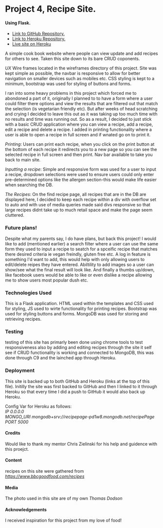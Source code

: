 # Project 4, Recipe Site.
#### Using Flask.

- <a href="https://github.com/twdstudent/project-4">Link to GitHub Repository.</a>
- <a href="https://dashboard.heroku.com/apps/project-4-recipe-site">Link to Heroku Repository.</a>
- <a href="https://project-4-recipe-site.herokuapp.com/">Live site on Heroku</a>

A simple cook book website where people can view update and add recipes for others to see.
Taken this site down to its bare CRUD coponents.

*UX*
Wire frames located in the wireframes directory of this project.
Site was kept simple as possible, the navbar is responsive to allow for better navigation on smaller devices such as mobiles etc.
CSS styling is kept to a minimum, bootstrap was used for styling of buttons and forms.

I ran into some heavy problems in this project which forced me to abondoned a part of it, originally I planned to to have a form where a user
could filter there options and view the results that are filtered out that match the selection (is vegetarian friendly etc).
But after weeks of head scratching and crying I decided to leave this out as it was taking up too much time with no results and time was running
out.
So as a result, I decided to just stick with a basic CRUD application where you can view a recipe, add a recipe, edit a recipe and delete a recipe.
I added in printing functionality where a user is able to open a recipe in full screen and if wnated go on to print it.

*Printing*:
Users can print each recipe, when you click on the print button at the bottom of each recipe it redirects you to a new page
so you can see the selected recipe in full screen and then print. Nav bar available to take you back to main site.

*Inputting a recipe*:
Simple and responsive form was used for a user to input a recipe, dropdown selections were used to ensure users could only enter pre-determined
options like the allergen section-this would make life easier when searching the DB.

*The Recipes*:
On the find recipe page, all recipes that are in the DB are displayed here, I decided to keep each recipe within a div with overflow set to auto
and with use of media queries made said divs responsive so that large recipes didnt take up to much retail space and make the page seem 
cluttered.

### Future plans!
Despite what my parents say, I do have plans, but back this project!
I would like to add (mentioned earlier) a search filter where a user can use the same form they used to input a recipe to seatch for a spceific
recipe that matches there desired criteria ie vegan freindly, gluten free etc.
A log in feature is something I'd want to add, this would help with only allowing users to edit/delete reipes they have entered.
Abiltility to add images so a user can show/see what the final result will look like.
And finally a thumbs up/down, like facebook users would be able to like or even dislike a recipe allowing me to show users most popular dush etc.

### Technologies Used
This is a Flask application. HTML used within the templates and CSS used for styling, JS used to wirte functionality for printing recipes.
Bootstrap was used for styling buttons and forms.
MongoDB was used for storing and retrieving recipes.

### Testing 
testing of this site has primarly been done using chrome tools to test responsiveness also by adding and editing recipes through the site it self
see if CRUD functionality is working and connected to MongoDB, this was done through C9 and the lainched app through Heroku.

### Deployment
This site is backed up to both GitHub and Heroku (links at the top of this file).
Initilly the site was first backed to GitHub and then I linked to it through Heroku so that every time I did a push to GitHub it would also back up
Heroku.

Config Var for Heroku as follows:<br>
*IP 0.0.0.0*<br>
*MONGO_URI mongodb+srv://recipepage-pd1w8.mongodb.net/recipePage*<br>
*PORT 5000*

#### Credits
Would like to thank my mentor Chris Zielinski for his help and guidence with this proejct.
#### Content
recipes on this site were gathered from *https://www.bbcgoodfood.com/recipes*
#### Media
The photo used in this site are of my own *Thomas Dodson*
#### Acknowledgements
I received inspiration for this project from my love of food! 